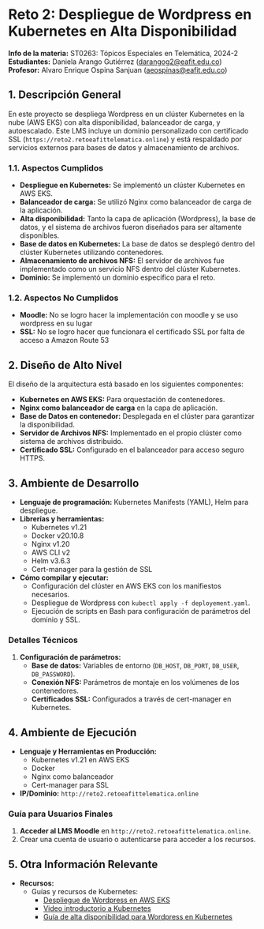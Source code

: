 # Reto 2: Despliegue de Wordpress en Kubernetes en Alta Disponibilidad

**Info de la materia:** ST0263: Tópicos Especiales en Telemática, 2024-2  
**Estudiantes:** Daniela Arango Gutiérrez (darangog2@eafit.edu.co)  
**Profesor:** Alvaro Enrique Ospina Sanjuan (aeospinas@eafit.edu.co)  

## 1. Descripción General

En este proyecto se despliega Wordpress en un clúster Kubernetes en la nube (AWS EKS) con alta disponibilidad, balanceador de carga, y autoescalado. Este LMS incluye un dominio personalizado con certificado SSL (`https://reto2.retoeafittelematica.online`) y está respaldado por servicios externos para bases de datos y almacenamiento de archivos.

### 1.1. Aspectos Cumplidos

- **Despliegue en Kubernetes:** Se implementó un clúster Kubernetes en AWS EKS.
- **Balanceador de carga:** Se utilizó Nginx como balanceador de carga de la aplicación.
- **Alta disponibilidad:** Tanto la capa de aplicación (Wordpress), la base de datos, y el sistema de archivos fueron diseñados para ser altamente disponibles.
- **Base de datos en Kubernetes:** La base de datos se desplegó dentro del clúster Kubernetes utilizando contenedores.
- **Almacenamiento de archivos NFS:** El servidor de archivos fue implementado como un servicio NFS dentro del clúster Kubernetes.
- **Dominio:** Se implementó un dominio específico para el reto.

### 1.2. Aspectos No Cumplidos

- **Moodle:** No se logro hacer la implementación con moodle y se uso wordpress en su lugar
- **SSL:** No se logro hacer que funcionara el certificado SSL por falta de acceso a Amazon Route 53

## 2. Diseño de Alto Nivel

El diseño de la arquitectura está basado en los siguientes componentes:

- **Kubernetes en AWS EKS:** Para orquestación de contenedores.
- **Nginx como balanceador de carga** en la capa de aplicación.
- **Base de Datos en contenedor:** Desplegada en el clúster para garantizar la disponibilidad.
- **Servidor de Archivos NFS:** Implementado en el propio clúster como sistema de archivos distribuido.
- **Certificado SSL:** Configurado en el balanceador para acceso seguro HTTPS.

## 3. Ambiente de Desarrollo

- **Lenguaje de programación:** Kubernetes Manifests (YAML), Helm para despliegue.
- **Librerías y herramientas:**  
  - Kubernetes v1.21
  - Docker v20.10.8
  - Nginx v1.20
  - AWS CLI v2
  - Helm v3.6.3
  - Cert-manager para la gestión de SSL
- **Cómo compilar y ejecutar:**
  - Configuración del clúster en AWS EKS con los manifiestos necesarios.
  - Despliegue de Wordpress con `kubectl apply -f deployement.yaml`.
  - Ejecución de scripts en Bash para configuración de parámetros del dominio y SSL.
  
### Detalles Técnicos

1. **Configuración de parámetros:**
   - **Base de datos:** Variables de entorno (`DB_HOST`, `DB_PORT`, `DB_USER`, `DB_PASSWORD`).
   - **Conexión NFS:** Parámetros de montaje en los volúmenes de los contenedores.
   - **Certificados SSL:** Configurados a través de cert-manager en Kubernetes.

## 4. Ambiente de Ejecución

- **Lenguaje y Herramientas en Producción:**
  - Kubernetes v1.21 en AWS EKS
  - Docker
  - Nginx como balanceador
  - Cert-manager para SSL
- **IP/Dominio:** `http://reto2.retoeafittelematica.online`
  
### Guía para Usuarios Finales

1. **Acceder al LMS Moodle** en `http://reto2.retoeafittelematica.online`.
2. Crear una cuenta de usuario o autenticarse para acceder a los recursos.

## 5. Otra Información Relevante

- **Recursos:**  
  - Guías y recursos de Kubernetes: 
    - [Despliegue de Wordpress en AWS EKS](https://github.com/st0263eafit/st0263-242/tree/main/eks-wp)
    - [Video introductorio a Kubernetes](https://youtu.be/DCoBcpOA7W4)
    - [Guía de alta disponibilidad para Wordpress en Kubernetes](https://medium.com/@icheko/wordpress-high-availability-on-kubernetes-f6c0bcc2f28d)


